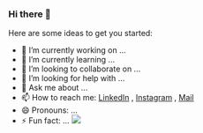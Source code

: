### Hi there 👋


Here are some ideas to get you started:

- 🔭 I’m currently working on ...
- 🌱 I’m currently learning ...
- 👯 I’m looking to collaborate on ...
- 🤔 I’m looking for help with ...
- 💬 Ask me about ...
- 📫 How to reach me: [LinkedIn](https://www.linkedin.com/in/himanshu-arora-8bbb911a3/) , [Instagram](https://www.instagram.com/himanshuarora_26/) , [Mail](mailto:himanshu1034.cse18@chitkara.edu.in)
- 😄 Pronouns: ...
- ⚡ Fun fact: ...
![](https://github-readme-stats.vercel.app/api?username=sez07&&show_icons=true&title_color=ffffff&icon_color=bb2acf&text_color=daf7dc&bg_color=151515)

